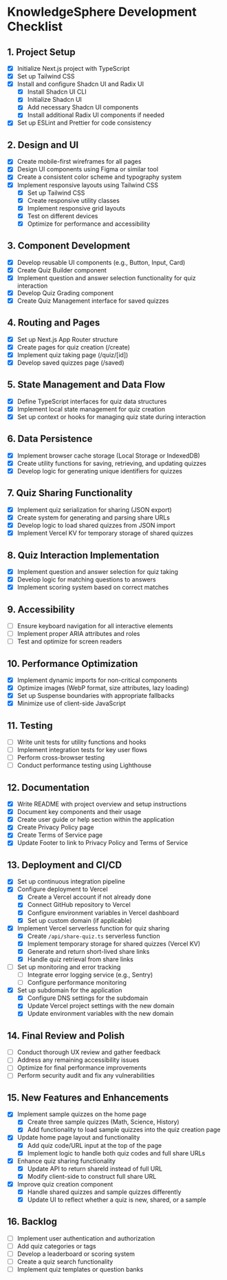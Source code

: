 # KnowledgeSphere Development Checklist

## 1. Project Setup
- [x] Initialize Next.js project with TypeScript
- [x] Set up Tailwind CSS
- [x] Install and configure Shadcn UI and Radix UI
  - [x] Install Shadcn UI CLI
  - [x] Initialize Shadcn UI
  - [x] Add necessary Shadcn UI components
  - [x] Install additional Radix UI components if needed
- [x] Set up ESLint and Prettier for code consistency

## 2. Design and UI
- [x] Create mobile-first wireframes for all pages
- [x] Design UI components using Figma or similar tool
- [x] Create a consistent color scheme and typography system
- [x] Implement responsive layouts using Tailwind CSS
  - [x] Set up Tailwind CSS
  - [x] Create responsive utility classes
  - [x] Implement responsive grid layouts
  - [x] Test on different devices
  - [x] Optimize for performance and accessibility

## 3. Component Development
- [x] Develop reusable UI components (e.g., Button, Input, Card)
- [x] Create Quiz Builder component
- [x] Implement question and answer selection functionality for quiz interaction
- [x] Develop Quiz Grading component
- [x] Create Quiz Management interface for saved quizzes

## 4. Routing and Pages
- [x] Set up Next.js App Router structure
- [x] Create pages for quiz creation (/create)
- [x] Implement quiz taking page (/quiz/[id])
- [x] Develop saved quizzes page (/saved)

## 5. State Management and Data Flow
- [x] Define TypeScript interfaces for quiz data structures
- [x] Implement local state management for quiz creation
- [x] Set up context or hooks for managing quiz state during interaction

## 6. Data Persistence
- [x] Implement browser cache storage (Local Storage or IndexedDB)
- [x] Create utility functions for saving, retrieving, and updating quizzes
- [x] Develop logic for generating unique identifiers for quizzes

## 7. Quiz Sharing Functionality
- [x] Implement quiz serialization for sharing (JSON export)
- [x] Create system for generating and parsing share URLs
- [x] Develop logic to load shared quizzes from JSON import
- [x] Implement Vercel KV for temporary storage of shared quizzes

## 8. Quiz Interaction Implementation
- [x] Implement question and answer selection for quiz taking
- [x] Develop logic for matching questions to answers
- [x] Implement scoring system based on correct matches

## 9. Accessibility
- [ ] Ensure keyboard navigation for all interactive elements
- [ ] Implement proper ARIA attributes and roles
- [ ] Test and optimize for screen readers

## 10. Performance Optimization
- [x] Implement dynamic imports for non-critical components
- [x] Optimize images (WebP format, size attributes, lazy loading)
- [x] Set up Suspense boundaries with appropriate fallbacks
- [x] Minimize use of client-side JavaScript

## 11. Testing
- [ ] Write unit tests for utility functions and hooks
- [ ] Implement integration tests for key user flows
- [ ] Perform cross-browser testing
- [ ] Conduct performance testing using Lighthouse

## 12. Documentation
- [x] Write README with project overview and setup instructions
- [x] Document key components and their usage
- [x] Create user guide or help section within the application
- [x] Create Privacy Policy page
- [x] Create Terms of Service page
- [x] Update Footer to link to Privacy Policy and Terms of Service

## 13. Deployment and CI/CD
- [x] Set up continuous integration pipeline
- [x] Configure deployment to Vercel
  - [x] Create a Vercel account if not already done
  - [x] Connect GitHub repository to Vercel
  - [x] Configure environment variables in Vercel dashboard
  - [x] Set up custom domain (if applicable)
- [x] Implement Vercel serverless function for quiz sharing
  - [x] Create `/api/share-quiz.ts` serverless function
  - [x] Implement temporary storage for shared quizzes (Vercel KV)
  - [x] Generate and return short-lived share links
  - [x] Handle quiz retrieval from share links
- [ ] Set up monitoring and error tracking
  - [ ] Integrate error logging service (e.g., Sentry)
  - [ ] Configure performance monitoring
- [x] Set up subdomain for the application
  - [x] Configure DNS settings for the subdomain
  - [x] Update Vercel project settings with the new domain
  - [x] Update environment variables with the new domain

## 14. Final Review and Polish
- [ ] Conduct thorough UX review and gather feedback
- [ ] Address any remaining accessibility issues
- [ ] Optimize for final performance improvements
- [ ] Perform security audit and fix any vulnerabilities

## 15. New Features and Enhancements
- [x] Implement sample quizzes on the home page
  - [x] Create three sample quizzes (Math, Science, History)
  - [x] Add functionality to load sample quizzes into the quiz creation page
- [x] Update home page layout and functionality
  - [x] Add quiz code/URL input at the top of the page
  - [x] Implement logic to handle both quiz codes and full share URLs
- [x] Enhance quiz sharing functionality
  - [x] Update API to return shareId instead of full URL
  - [x] Modify client-side to construct full share URL
- [x] Improve quiz creation component
  - [x] Handle shared quizzes and sample quizzes differently
  - [x] Update UI to reflect whether a quiz is new, shared, or a sample

## 16. Backlog
- [ ] Implement user authentication and authorization
- [ ] Add quiz categories or tags
- [ ] Develop a leaderboard or scoring system
- [ ] Create a quiz search functionality
- [ ] Implement quiz templates or question banks